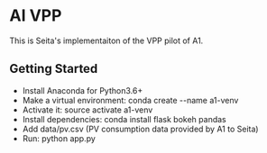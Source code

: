 # AI VPP

This is Seita's implementaiton of the VPP pilot of A1.

## Getting Started

* Install Anaconda for Python3.6+
* Make a virtual environment: conda create --name a1-venv
* Activate it: source activate a1-venv
* Install dependencies: conda install flask bokeh pandas
* Add data/pv.csv (PV consumption data provided by A1 to Seita)
* Run: python app.py

